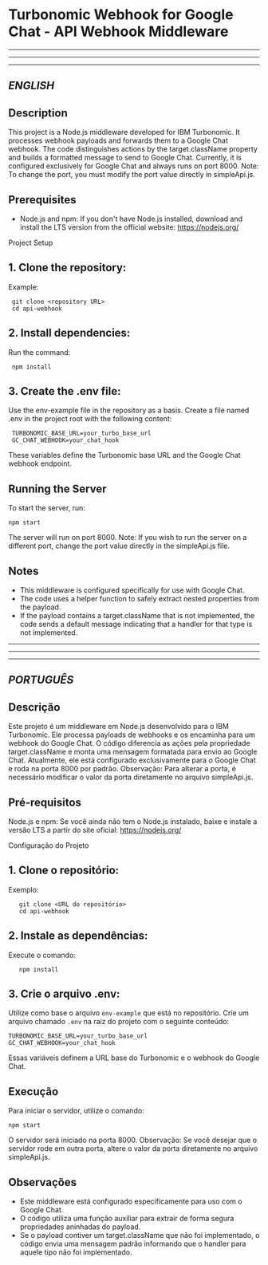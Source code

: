 # Turbonomic Webhook for Google Chat - API Webhook Middleware

---

---

---

## _ENGLISH_

## Description

This project is a Node.js middleware developed for IBM Turbonomic. It processes webhook payloads and forwards them to a Google Chat webhook. The code distinguishes actions by the target.className property and builds a formatted message to send to Google Chat. Currently, it is configured exclusively for Google Chat and always runs on port 8000.
Note: To change the port, you must modify the port value directly in simpleApi.js.

## Prerequisites

- Node.js and npm:
  If you don't have Node.js installed, download and install the LTS version from the official website: https://nodejs.org/

Project Setup

## 1. Clone the repository:

Example:

     git clone <repository URL>
     cd api-webhook

## 2. Install dependencies:

Run the command:

     npm install

## 3. Create the .env file:

Use the env-example file in the repository as a basis. Create a file named .env in the project root with the following content:

     TURBONOMIC_BASE_URL=your_turbo_base_url
     GC_CHAT_WEBHOOK=your_chat_hook

These variables define the Turbonomic base URL and the Google Chat webhook endpoint.

## Running the Server

To start the server, run:

    npm start

The server will run on port 8000.
Note: If you wish to run the server on a different port, change the port value directly in the simpleApi.js file.

## Notes

- This middleware is configured specifically for use with Google Chat.
- The code uses a helper function to safely extract nested properties from the payload.
- If the payload contains a target.className that is not implemented, the code sends a default message indicating that a handler for that type is not implemented.

---

---

---

## _PORTUGUÊS_

## Descrição

Este projeto é um middleware em Node.js desenvolvido para o IBM Turbonomic. Ele processa payloads de webhooks e os encaminha para um webhook do Google Chat. O código diferencia as ações pela propriedade target.className e monta uma mensagem formatada para envio ao Google Chat. Atualmente, ele está configurado exclusivamente para o Google Chat e roda na porta 8000 por padrão.
Observação: Para alterar a porta, é necessário modificar o valor da porta diretamente no arquivo simpleApi.js.

## Pré-requisitos

Node.js e npm:
Se você ainda não tem o Node.js instalado, baixe e instale a versão LTS a partir do site oficial: https://nodejs.org/

Configuração do Projeto

## 1. Clone o repositório:

Exemplo:

       git clone <URL do repositório>
       cd api-webhook

## 2. Instale as dependências:

Execute o comando:

       npm install

## 3. Crie o arquivo .env:

Utilize como base o arquivo `env-example` que está no repositório. Crie um arquivo chamado `.env` na raiz do projeto com o seguinte conteúdo:

    TURBONOMIC_BASE_URL=your_turbo_base_url
    GC_CHAT_WEBHOOK=your_chat_hook

Essas variáveis definem a URL base do Turbonomic e o webhook do Google Chat.

## Execução

Para iniciar o servidor, utilize o comando:

    npm start

O servidor será iniciado na porta 8000.
Observação: Se você desejar que o servidor rode em outra porta, altere o valor da porta diretamente no arquivo simpleApi.js.

## Observações

- Este middleware está configurado especificamente para uso com o Google Chat.
- O código utiliza uma função auxiliar para extrair de forma segura propriedades aninhadas do payload.
- Se o payload contiver um target.className que não foi implementado, o código envia uma mensagem padrão informando que o handler para aquele tipo não foi implementado.
